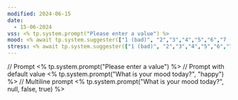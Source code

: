 ```yaml
---
modified: 2024-06-15
date:
  - 15-06-2024
vss: <% tp.system.prompt("Please enter a value") %>
mood: <% await tp.system.suggester(["1 (bad)", "2","3","4","5","6","7 (good)"], ["1", "2","3","4","5","6","7"]) %>
stress: <% await tp.system.suggester(["1 (bad)", "2","3","4","5","6","7 (good)"], ["1", "2","3","4","5","6","7"]) %>
---
```



// Prompt
<% tp.system.prompt("Please enter a value") %>
// Prompt with default value
<% tp.system.prompt("What is your mood today?", "happy") %>
// Multiline prompt
<% tp.system.prompt("What is your mood today?", null, false, true) %>



